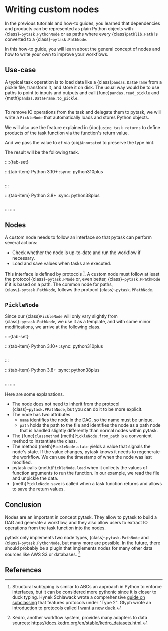 # Writing custom nodes

In the previous tutorials and how-to guides, you learned that dependencies and products
can be represented as plain Python objects with {class}`~pytask.PythonNode` or as paths
where every {class}`pathlib.Path` is converted to a {class}`~pytask.PathNode`.

In this how-to guide, you will learn about the general concept of nodes and how to write
your own to improve your workflows.

## Use-case

A typical task operation is to load data like a {class}`pandas.DataFrame` from a pickle
file, transform it, and store it on disk. The usual way would be to use paths to point
to inputs and outputs and call {func}`pandas.read_pickle` and
{meth}`pandas.DataFrame.to_pickle`.

```{literalinclude} ../../../docs_src/how_to_guides/writing_custom_nodes_example_1.py
```

To remove IO operations from the task and delegate them to pytask, we will write a
`PickleNode` that automatically loads and stores Python objects.

We will also use the feature explained in {doc}`using_task_returns` to define products
of the task function via the function's return value.

And we pass the value to `df` via {obj}`Annotated` to preserve the type hint.

The result will be the following task.

::::{tab-set}

:::{tab-item} Python 3.10+
:sync: python310plus

```{literalinclude} ../../../docs_src/how_to_guides/writing_custom_nodes_example_2_py310.py
```

:::

:::{tab-item} Python 3.8+
:sync: python38plus

```{literalinclude} ../../../docs_src/how_to_guides/writing_custom_nodes_example_2_py38.py
```

:::
::::

## Nodes

A custom node needs to follow an interface so that pytask can perform several actions:

- Check whether the node is up-to-date and run the workflow if necessary.
- Load and save values when tasks are executed.

This interface is defined by protocols [^structural-subtyping]. A custom node must
follow at least the protocol {class}`~pytask.PNode` or, even better,
{class}`~pytask.PPathNode` if it is based on a path. The common node for paths,
{class}`~pytask.PathNode`, follows the protocol {class}`~pytask.PPathNode`.

## `PickleNode`

Since our {class}`PickleNode` will only vary slightly from {class}`~pytask.PathNode`, we
use it as a template, and with some minor modifications, we arrive at the following
class.

::::{tab-set}

:::{tab-item} Python 3.10+
:sync: python310plus

```{literalinclude} ../../../docs_src/how_to_guides/writing_custom_nodes_example_3_py310.py
```

:::

:::{tab-item} Python 3.8+
:sync: python38plus

```{literalinclude} ../../../docs_src/how_to_guides/writing_custom_nodes_example_3_py38.py
```

:::
::::

Here are some explanations.

- The node does not need to inherit from the protocol {class}`~pytask.PPathNode`, but
  you can do it to be more explicit.
- The node has two attributes
  - `name` identifies the node in the DAG, so the name must be unique.
  - `path` holds the path to the file and identifies the node as a path node that is
    handled slightly differently than normal nodes within pytask.
- The {func}`classmethod` {meth}`PickleNode.from_path` is a convenient method to
  instantiate the class.
- The method {meth}`PickleNode.state` yields a value that signals the node's state. If
  the value changes, pytask knows it needs to regenerate the workflow. We can use
  the timestamp of when the node was last modified.
- pytask calls {meth}`PickleNode.load` when it collects the values of function arguments
  to run the function. In our example, we read the file and unpickle the data.
- {meth}`PickleNode.save` is called when a task function returns and allows to save the
  return values.

## Conclusion

Nodes are an important in concept pytask. They allow to pytask to build a DAG and
generate a workflow, and they also allow users to extract IO operations from the task
function into the nodes.

pytask only implements two node types, {class}`~pytask.PathNode` and
{class}`~pytask.PythonNode`, but many more are possible. In the future, there should
probably be a plugin that implements nodes for many other data sources like AWS S3 or
databases. [^kedro]

## References

[^structural-subtyping]:
    Structural subtyping is similar to ABCs an approach in Python to
    enforce interfaces, but it can be considered more pythonic since it is closer to
    duck typing. Hynek Schlawack wrote a comprehensive
    [guide on subclassing](https://hynek.me/articles/python-subclassing-redux/) that
    features protocols under "Type 2". Glyph wrote an introduction to protocols called
    [I want a new duck](https://glyph.twistedmatrix.com/2020/07/new-duck.html).

[^kedro]:
    Kedro, another workflow system, provides many adapters to data sources:
    https://docs.kedro.org/en/stable/kedro_datasets.html.
